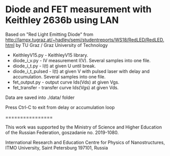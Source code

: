 # Diode and FET measurement with Keithley 2636b using LAN

Based on "Red Light Emitting Diode" from http://lampx.tugraz.at/~hadley/semi/studentreports/WS18/RedLED/RedLED.html
by TU Graz / Graz University of Technology


* KeithleyV15.py - KeithleyV15 library.
* diode_i_v.py - IV measurement I(V). Several samples into one file.
* diode_i_t.py - I(t) at given U until break.
* diode_i_t_pulsed - I(t)  at given V with pulsed laser with delay and accumulation.  Several samples into one file.
* fet_output.py - output curve Ids(Vds) at given Vgs.
* fet_transfer - transfer curve Ids(Vgs) at given Vds.

Data are saved into ./data/ folder

Press Ctrl-C to exit from delay or accumulation loop

================

This work was supported by the Ministry of Science and Higher Education of the Russian Federation, goszаdanie no. 2019-1080.

International Research and Education Centre for Physics of Nanostructures, ITMO University, Saint Petersburg 197101, Russia